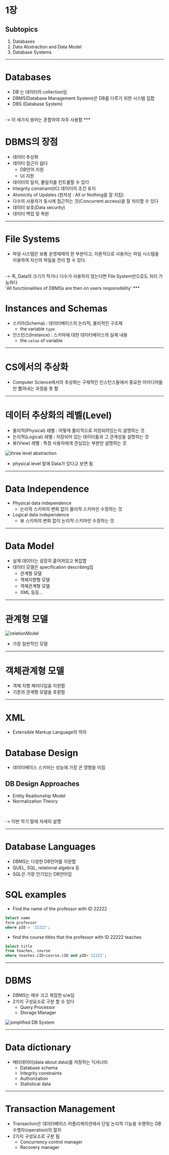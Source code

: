 # 1장
## Subtopics
 1. Databases
 1. Data Abstraction and Data Model
 1. Database Systems

***
# Databases
- DB 는 데이터의 collection임
- DBMS(Database Management System)은 DB를 다루기 위한 시스템 집합
- DBS (Database System)
<br>
-> 이 세가지 용어는 혼합하여 자주 사용함
***

# DBMS의 장점
- 데이터 추상화
- 데이터 접근이 쉽다
    - DB언어 지원
    - UI 지원
- 데이터의 일치, 불일치를 컨트롤할 수 있다
- Integrity constraint(IC) 데이터의 조건 유지
- Atomicity of Updates (원자성 : All or Nothing을 잘 지킴)
- 다수의 사용자가 동시에 접근하는 것(Concurrent access)을 잘 처리할 수 있다
- 데이터 보호(Data security)
- 데이터 백업 및 복원
***

# File Systems
- 파일 시스템은 보통 운영체제의 한 부분이고, 이론적으로 사용자는 파일 시스템을 이용하여 자신의 파일을 관리 할 수 있다.
<br>
-> 즉, Data의 크기가 적거나 다수가 사용하지 않는다면 File System만으로도 처리 가능하다<br>
'All functionalities of DBMSs are then on users responsibility'
***

# Instances and Schemas
- 스키마(Schema) : 데이터베이스의 논리적, 물리적인 구조체
    - the variable `type`
- 인스턴스(Instance) : 스키마에 대한 데이터베이스의 실제 내용
    - the `value` of variable
***
# CS에서의 추상화
- Computer Science에서의 추상화는
구체적인 인스턴스들에서 중요한 아이디어들만 뽑아내는 과정을 뜻 함
***
# 데이터 추상화의 레벨(Level)
- 물리적(Physical) 레벨 : 어떻게 물리적으로 저장되어있는지 설명하는 것
- 논리적(Logical) 레벨 : 저장되어 있는 데이터들과 그 관계성을 설명하는 것
- 뷰(View) 레벨 : 특정 사용자에게 관심있는 부분만 설명하는 것<br>

![three level abstraction](/img/Three_Level_Abstraction.jpeg)
- physical level 밑에 Data가 있다고 보면 됨
***
# Data Independence
- Physical data independence
    - 논리적 스키마의 변화 없이 물리적 스키마만 수정하는 것
- Logical data independence
    - 뷰 스키마의 변화 없이 논리적 스키마만 수정하는 것
***
# Data Model
- 실제 데이터는 굉장히 흩어져있고 복잡함
- 데이터 모델은 specification describing임
    - 관계형 모델
    - 객체지향형 모델
    - 객체관계형 모델
    - XML 등등...
***
# 관계형 모델
![relationModel](/img/Relation_exam.jpeg)
- 가장 일반적인 모델
***
# 객체관계형 모델
- 객체 지향 패러다임을 지원함
- 기존의 관계형 모델을 호환함
***
# XML
- Extensible Markup Language의 약자
# Database Design
- 데이터베이스 스키마는 성능에 가장 큰 영향을 미침
## DB Design Approaches
- Entity Realtionship Model
- Normalization Theory
<br>

-> 이번 학기 말에 자세히 설명
***
# Database Languages
- DBMS는 다양한 DB언어를 지원함
- QUEL, SQL, relational algebra 등
- SQL은 가장 인기있는 DB언어임
# SQL examples
- Find the name of the professor with ID 22222
``` sql
Select name
form professor
where pID = '22222';
```
- find the course titles that the professor with ID 22222 teaches
```sql
Select title
from teaches, course
where teaches.cID=course.cID and pID='22222';
```
***
# DBMS
- DBMS는 매우 크고 복잡한 s/w임
- 2가지 구성요소로 구분 할 수 있다
    - Query Processor
    - Storage Manager

![simplified DB System](/img/simple_db_sys.jpeg)

***
# Data dictionary
- 메타데이터(data about data)를 저장하는 딕셔너리
    - Database schema
    - Integrity constraints
    - Authorization
    - Statistical data
***
# Transaction Management
- Transaction은 데이터베이스 어플리케이션에서 단일 논리적 기능을 수행하는 DB 수행자(operation)의 절차
- 2가지 구성요소로 구분 됨
    - Concurrency control manager
    - Recovery manager